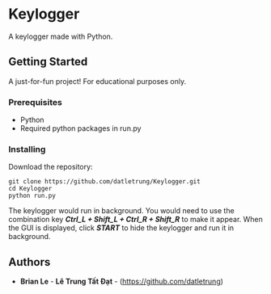 # Keylogger
 A keylogger made with Python.   

## Getting Started

A just-for-fun project! For educational purposes only.  

### Prerequisites

-   Python  
-   Required python packages in run.py  

### Installing


Download the repository:  

```
git clone https://github.com/datletrung/Keylogger.git  
cd Keylogger  
python run.py
```

The keylogger would run in background. You would need to use the combination key **_Ctrl_L + Shift_L + Ctrl_R + Shift_R_** to make it appear. When the GUI is displayed, click **_START_** to hide the keylogger and run it in background.



## Authors  

* **Brian Le** - **Lê Trung Tất Đạt** - (https://github.com/datletrung)  